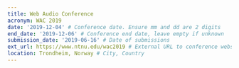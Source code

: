 ```yaml
---
title: Web Audio Conference
acronym: WAC 2019
date: '2019-12-04' # Conference date. Ensure mm and dd are 2 digits
end_date: '2019-12-06' # Conference end date, leave empty if unknown
submission_date: '2019-06-16' # Date of submissions
ext_url: https://www.ntnu.edu/wac2019 # External URL to conference website
location: Trondheim, Norway # City, Country
---
```

